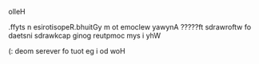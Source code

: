 olleH

.ffyts n esirotisopeR.bhuitGy m ot emoclew yawynA ?????ft sdrawroftw fo daetsni sdrawkcap ginog reutpmoc mys i yhW

(: deom serever fo tuot eg i od woH
